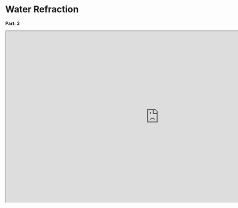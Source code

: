 # Water Refraction 

<p><strong>Part: 3</strong></p>
<p><iframe src="https://www.youtube.com/embed/zBWNNXIKuus" width="960" height="540" allowfullscreen="allowfullscreen" allow="accelerometer; autoplay; clipboard-write; encrypted-media; gyroscope; picture-in-picture"></iframe></p>
<p>&nbsp;</p>